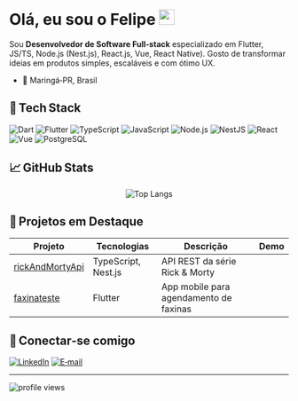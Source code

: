 # Olá, eu sou o Felipe <img src="https://media.giphy.com/media/hvRJCLFzcasrR4ia7z/giphy.gif" width="28">

Sou **Desenvolvedor de Software Full‑stack** especializado em Flutter, JS/TS, Node.js (Nest.js), React.js, Vue, React Native). Gosto de transformar ideias em produtos simples, escaláveis e com ótimo UX.

- 📍 Maringá‑PR, Brasil  

## 🔧 Tech Stack
![Dart](https://img.shields.io/badge/Dart-0175C2?style=flat&logo=dart&logoColor=white)
![Flutter](https://img.shields.io/badge/Flutter-02569B?style=flat&logo=flutter&logoColor=white)
![TypeScript](https://img.shields.io/badge/TypeScript-3178C6?style=flat&logo=typescript&logoColor=white)
![JavaScript](https://img.shields.io/badge/JavaScript-F7DF1E?style=flat&logo=javascript&logoColor=black)
![Node.js](https://img.shields.io/badge/Node.js-339933?style=flat&logo=node.js&logoColor=white)
![NestJS](https://img.shields.io/badge/NestJS-E0234E?style=flat&logo=nestjs&logoColor=white)
![React](https://img.shields.io/badge/React-61DAFB?style=flat&logo=react&logoColor=black)
![Vue](https://img.shields.io/badge/Vue-4FC08D?style=flat&logo=vue.js&logoColor=white)
![PostgreSQL](https://img.shields.io/badge/PostgreSQL-336791?style=flat&logo=postgresql&logoColor=white)

## 📈 GitHub Stats
<p align="center">
  <img src="https://github-readme-stats.vercel.app/api/top-langs/?username=felipedefendi&layout=compact&hide=html,css&theme=default" alt="Top Langs" />
</p>

## 🚀 Projetos em Destaque
| Projeto | Tecnologias | Descrição | Demo |
|---------|-------------|-----------|------|
| [rickAndMortyApi](https://github.com/felipedefendi/rickAndMortyApi) | TypeScript, Nest.js | API REST da série Rick & Morty 
| [faxinateste](https://github.com/felipedefendi/faxinateste) | Flutter | App mobile para agendamento de faxinas


## 🤝 Conectar‑se comigo
<a href="https://www.linkedin.com/in/felipe-defendi-43215b209/">![LinkedIn](https://img.shields.io/badge/LinkedIn-0A66C2?style=flat&logo=linkedin&logoColor=white)</a>
<a href="mailto:felipedefendi@users.noreply.github.com">![E‑mail](https://img.shields.io/badge/E‑mail-D14836?style=flat&logo=gmail&logoColor=white)</a>

---

<img src="https://komarev.com/ghpvc/?username=felipedefendi&style=flat" alt="profile views"/>

